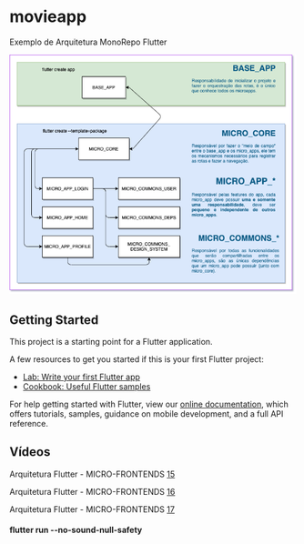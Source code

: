 # movieapp

Exemplo de Arquitetura MonoRepo Flutter

<p alin="center">
  <img alt="Diagrama arquitetural" src=".github/mono_repo.png">
</p>

## Getting Started

This project is a starting point for a Flutter application.

A few resources to get you started if this is your first Flutter project:

- [Lab: Write your first Flutter app](https://flutter.dev/docs/get-started/codelab)
- [Cookbook: Useful Flutter samples](https://flutter.dev/docs/cookbook)

For help getting started with Flutter, view our
[online documentation](https://flutter.dev/docs), which offers tutorials,
samples, guidance on mobile development, and a full API reference.

## Vídeos

Arquitetura Flutter - MICRO-FRONTENDS [15](https://www.youtube.com/watch?v=qcz4mzb5dRQ&list=PLRpTFz5_57cvCYRhHUui2Bis-5Ybh78TS&index=15&ab_channel=DeividWillyan%7CFlutter)

Arquitetura Flutter - MICRO-FRONTENDS [16](https://www.youtube.com/watch?v=NPzeimA27sc&list=PLRpTFz5_57cvCYRhHUui2Bis-5Ybh78TS&index=16&ab_channel=DeividWillyan%7CFlutter)

Arquitetura Flutter - MICRO-FRONTENDS [17](https://www.youtube.com/watch?v=_AhVqzOVmb8&list=PLRpTFz5_57cvCYRhHUui2Bis-5Ybh78TS&index=17&ab_channel=DeividWillyan%7CFlutter)

#### flutter run --no-sound-null-safety
